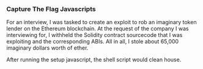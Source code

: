 ### Capture The Flag Javascripts

For an interview, I was tasked to create an exploit to rob an imaginary token lender on the Ethereum blockchain. At the request of the company I was interviewing for, I withheld the Solidity contract sourcecode that I was exploiting and the corresponding ABIs. All in all, I stole about 65,000 imaginary dollars worth of ether.

After running the setup javascript, the shell script would clean house.
